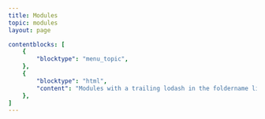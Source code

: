 ```yaml
---
title: Modules
topic: modules
layout: page

contentblocks: [
	{
		"blocktype": "menu_topic",
	},
	{
		"blocktype": "html",
		"content": "Modules with a trailing lodash in the foldername like `_module_kickstart` are ignored.",
	},
]
---
```

